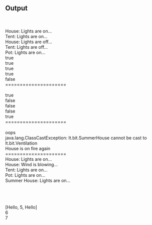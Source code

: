 ## Output</br></br>House: Lights are on...</br>Tent: Lights are on...</br>House: Lights are off...</br>Tent: Lights are off...</br>Pot: Lights are on...</br>true</br>true</br>true</br>true</br>false</br>=====================</br></br>true</br>false</br>false</br>false</br>true</br>=====================</br></br>oops</br>java.lang.ClassCastException: lt.bit.SummerHouse cannot be cast to lt.bit.Ventilation</br>House is on fire again</br>=====================</br>House: Lights are on...</br>House: Wind is blowing...</br>Tent: Lights are on...</br>Pot: Lights are on...</br>Summer House: Lights are on...</br></br></br></br></br>[Hello, 5, Hello]</br>6</br>7</br>
